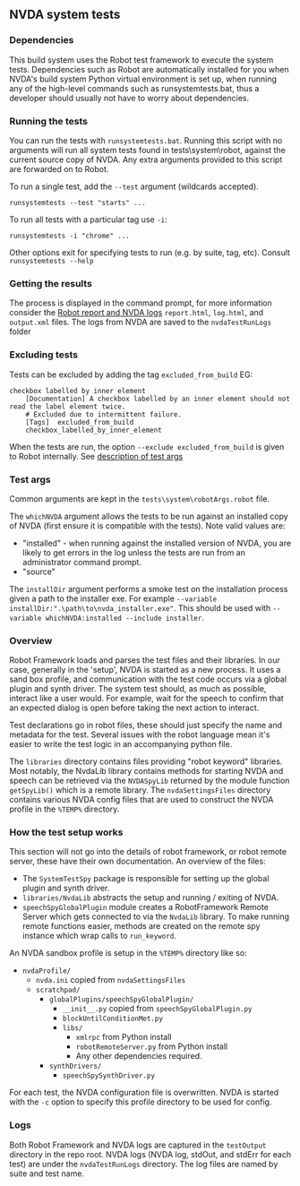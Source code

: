 ## NVDA system tests

### Dependencies

This build system uses the Robot test framework to execute the system tests.
Dependencies such as Robot are automatically installed for you when NVDA's build system Python virtual environment is set up, when running any of the high-level commands such as runsystemtests.bat, thus a developer should usually not have to worry about dependencies.
 
### Running the tests

You can run the tests with `runsystemtests.bat`.
Running this script with no arguments will run all system tests found in tests\system\robot, against the current source copy of NVDA.
Any extra arguments provided to this script are forwarded on to Robot.

To run a single test, add the `--test` argument (wildcards accepted).

```
runsystemtests --test "starts" ...
```

To run all tests with a particular tag use `-i`:
```
runsystemtests -i "chrome" ...
```

Other options exit for specifying tests to run (e.g. by suite, tag, etc).
Consult `runsystemtests --help`

### Getting the results

The process is displayed in the command prompt, for more information consider the [Robot report and NVDA logs](#logs)
`report.html`, `log.html`, and `output.xml` files.
The logs from NVDA are saved to the `nvdaTestRunLogs` folder

### Excluding tests

Tests can be excluded by adding the tag `excluded_from_build` EG:

```robot
checkbox labelled by inner element
	[Documentation]	A checkbox labelled by an inner element should not read the label element twice.
	# Excluded due to intermittent failure.
	[Tags]	excluded_from_build
	checkbox_labelled_by_inner_element
```

When the tests are run, the option `--exclude excluded_from_build` is given to Robot internally.
See [description of test args](#test-args)

### Test args
Common arguments are kept in the `tests\system\robotArgs.robot` file.

The `whichNVDA` argument allows the tests to be run against an installed copy
of NVDA (first ensure it is compatible with the tests). Note valid values are:
* "installed" - when running against the installed version of NVDA, you are likely to get errors in the log unless
the tests are run from an administrator command prompt.
* "source"

The `installDir` argument performs a smoke test on the installation process given a path to the installer exe. For example `--variable installDir:".\path\to\nvda_installer.exe"`.
This should be used with `--variable whichNVDA:installed --include installer`.

### Overview

Robot Framework loads and parses the test files and their libraries.
In our case, generally in the 'setup', NVDA is started as a new process.
It uses a sand box profile, and communication with the test code occurs via a global plugin and synth driver.
 The system test should, as much as possible, interact like a user would.
 For example, wait for the speech to confirm that an expected dialog is open before taking the next action to interact.

Test declarations go in robot files, these should just specify the name and metadata for the test.
Several issues with the robot language mean it's easier to write the test logic in an accompanying python file.

The `libraries` directory contains files providing "robot keyword" libraries.
Most notably, the NvdaLib library contains methods for starting NVDA and speech can be retrieved via the `NVDASpyLib` returned by the module function `getSpyLib()` which is a remote library.
The `nvdaSettingsFiles` directory contains various NVDA config files that are used to construct the NVDA profile in the `%TEMP%` directory.

### How the test setup works

This section will not go into the details of robot framework, or robot remote server,
these have their own documentation.
An overview of the files:
- The `SystemTestSpy` package is responsible for setting up the global plugin and synth driver.
- `libraries/NvdaLib` abstracts the setup and running / exiting of NVDA.
- `speechSpyGlobalPlugin` module creates a RobotFramework Remote Server which gets connected to via the `NvdaLib` library. To make running remote functions easier, methods are created on the remote spy instance which wrap calls to `run_keyword`.

An NVDA sandbox profile is setup in the `%TEMP%` directory like so:
- `nvdaProfile/`
  - `nvda.ini` copied from `nvdaSettingsFiles`
  - `scratchpad/`
    - `globalPlugins/speechSpyGlobalPlugin/`
      - `__init__.py` copied from `speechSpyGlobalPlugin.py`
      - `blockUntilConditionMet.py`
      - `libs/`
        - `xmlrpc` from Python install
        - `robotRemoteServer.py` from Python install
        - Any other dependencies required.
    - `synthDrivers/`
      - `speechSpySynthDriver.py`

For each test, the NVDA configuration file is overwritten.
NVDA is started with the `-c` option to specify this profile directory to be used for config.

### Logs
Both Robot Framework and NVDA logs are captured in the `testOutput` directory in the repo root.
NVDA logs (NVDA log, stdOut, and stdErr for each test) are under the `nvdaTestRunLogs` directory. 
The log files are named by suite and test name.
